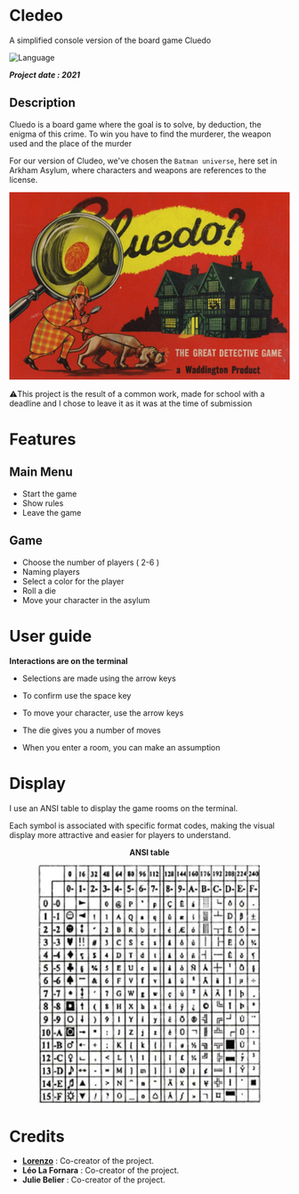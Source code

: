 # Cledeo
A simplified console version of the board game Cluedo

![Language](https://img.shields.io/badge/Language-C%2B%2B-0052cf)

***Project date : 2021***

##  Description
Cluedo is a board game where the goal is to solve, by deduction, the enigma of this crime. To win you have to find the murderer, the weapon used and the place of the murder

For our version of Cludeo, we've chosen the ``Batman universe``, here set in Arkham Asylum, where characters and weapons are references to the license.

<p align="center">
	<img src="images/cluedo.jpg" width="600">
</p>

⚠️This project is the result of a common work, made for school with a deadline and I chose to leave it as it was at the time of submission

# Features

## Main Menu
* Start the game
* Show rules
* Leave the game

## Game
* Choose the number of players ( 2-6 )
* Naming players
* Select a color for the player
* Roll a die
* Move your character in the asylum

# User guide
**Interactions are on the terminal**

* Selections are made using the arrow keys

* To confirm use the space key

* To move your character, use the arrow keys

* The die gives you a number of moves

* When you enter a room, you can make an assumption

# Display
I use an ANSI table to display the game rooms on the terminal. 

Each symbol is associated with specific format codes, making the visual display more attractive and easier for players to understand.

<p align="center"><b>ANSI table</b></p>
<p align="center">
	<img src="images/ANSI_table.png" width="400">
</p>

#  Credits
* [**Lorenzo**](https://github.com/MrZouu) : Co-creator of the project. 
* **Léo La Fornara** : Co-creator of the project.
* **Julie Belier** : Co-creator of the project.
